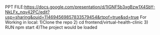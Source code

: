 PPT FILE:https://docs.google.com/presentation/d/1lGNF5b3xgBzw1X4SbY-NkLFx_nqv42PC/edit?usp=sharing&ouid=114694569857833579454&rtpof=true&sd=true
For Working in local:
1)Clone the repo
2) cd frontend/virtual-health-clinic
3) RUN npm start
4)The project would be loaded 

